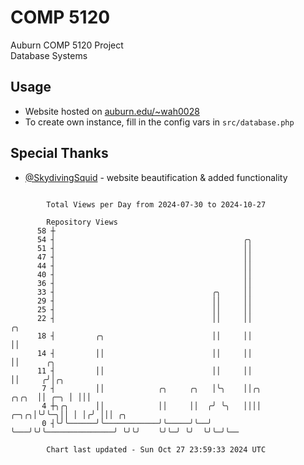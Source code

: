 # COMP 5120
Auburn COMP 5120 Project  
Database Systems

## Usage
- Website hosted on [auburn.edu/~wah0028](https://webhome.auburn.edu/~wah0028/)
- To create own instance, fill in the config vars in `src/database.php`

## Special Thanks
- [@SkydivingSquid](https://github.com/SkydivingSquid) - website beautification & added functionality

```

        Total Views per Day from 2024-07-30 to 2024-10-27

        Repository Views
      58 ┼
      54 ┤                                          ╭╮
      51 ┤                                          ││
      47 ┤                                          ││
      44 ┤                                          ││
      40 ┤                                          ││
      36 ┤                                          ││
      33 ┤                                   ╭╮     ││
      29 ┤                                   ││     ││
      25 ┤                                   ││     ││
      22 ┤                                   ││     ││                            ╭╮
      18 ┤         ╭╮                        ││     ││                            ││
      14 ┤         ││                        ││     ││                            ││      ╭╮
      11 ┤         ││                        ││     ││                            ││     ╭╯│╭╮
       7 ┤         ││            ╭╮     ╭╮   │╰╮    ││╭╮                    ╭╮╭╮  ││ ╭─╮ │ │││
       4 ┼╮╭╮      ││            ││     ││  ╭╯ ╰╮   ││││               ╭─╮╭╮│╰╯╰─╮││ │ │╭╯ │││ ╭╮
       0 ┤╰╯╰──────╯╰────────────╯╰─────╯╰──╯   ╰───╯╰╯╰───────────────╯ ╰╯╰╯    ╰╯╰─╯ ╰╯  ╰╯╰─╯╰──

        Chart last updated - Sun Oct 27 23:59:33 2024 UTC
        
```
